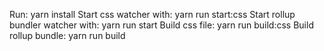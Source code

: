 Run: yarn install
Start css watcher with: yarn run start:css
Start rollup bundler watcher with: yarn run start
Build css file: yarn run build:css
Build rollup bundle: yarn run build